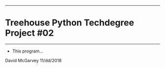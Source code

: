-----------------------------------------
# Treehouse Python Techdegree Project #02
-----------------------------------------

- This program...

David McGarvey
11/dd/2018
